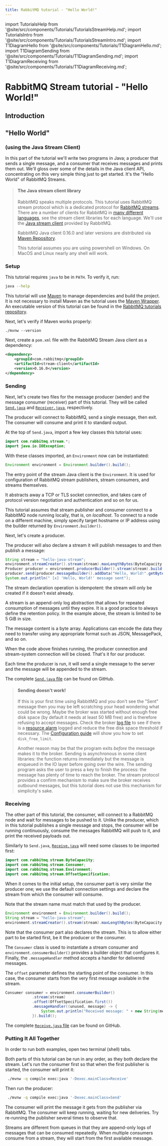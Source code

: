 ```yaml
---
title: RabbitMQ tutorial - "Hello World!"
---
```


<!--
Copyright (c) 2005-2025 Broadcom. All Rights Reserved. The term "Broadcom" refers to Broadcom Inc. and/or its subsidiaries.

All rights reserved. This program and the accompanying materials
are made available under the terms of the under the Apache License,
Version 2.0 (the "License”); you may not use this file except in compliance
with the License. You may obtain a copy of the License at

https://www.apache.org/licenses/LICENSE-2.0

Unless required by applicable law or agreed to in writing, software
distributed under the License is distributed on an "AS IS" BASIS,
WITHOUT WARRANTIES OR CONDITIONS OF ANY KIND, either express or implied.
See the License for the specific language governing permissions and
limitations under the License.
-->

import TutorialsHelp from '@site/src/components/Tutorials/TutorialsStreamHelp.md';
import TutorialsIntro from '@site/src/components/Tutorials/TutorialsStreamIntro.md';
import T1DiagramHello from '@site/src/components/Tutorials/T1DiagramHello.md';
import T1DiagramSending from '@site/src/components/Tutorials/T1DiagramSending.md';
import T1DiagramReceiving from '@site/src/components/Tutorials/T1DiagramReceiving.md';

# RabbitMQ Stream tutorial - "Hello World!"

## Introduction

<TutorialsHelp/>
<TutorialsIntro/>

## "Hello World"

### (using the Java Stream Client)

In this part of the tutorial we'll write two programs in Java; a
producer that sends a single message, and a consumer that receives
messages and prints them out. We'll gloss over some of the details in
the Java client API, concentrating on this very simple thing just to get
started. It's the "Hello World" of RabbitMQ Streams.


> #### The Java stream client library
>
> RabbitMQ speaks multiple protocols. This tutorial uses RabbitMQ stream protocol which is a dedicated
> protocol for [RabbitMQ streams](/docs/streams). There are a number of clients
> for RabbitMQ in [many different
> languages](/client-libraries/devtools), see the stream client libraries for each language.
> We'll use the [Java stream client](https://github.com/rabbitmq/rabbitmq-stream-java-client) provided by RabbitMQ.
>
> RabbitMQ Java client 0.16.0 and later versions are distributed
> via [Maven Repository](https://mvnrepository.com/artifact/com.rabbitmq/stream-client).
>
> This tutorial assumes you are using powershell on Windows. On MacOS and Linux nearly
> any shell will work.

### Setup

This tutorial requires `java` to be in `PATH`. To verify it, run:

``` bash
java --help
```

This tutorial will use [Maven](https://maven.apache.org/) to manage dependencies and build the project.
It is not necessary to install Maven as the tutorial uses the [Maven Wrapper](https://maven.apache.org/wrapper/).
An executable version of this tutorial can be found in the [RabbitMQ tutorials repository](https://github.com/rabbitmq/rabbitmq-tutorials/blob/main/java-stream-mvn/).

Next, let's verify if Maven works properly:

``` shell
./mvnw --version
```

Next, create a `pom.xml` file with the RabbitMQ Stream Java client as a dependency:

```xml
<dependency>
    <groupId>com.rabbitmq</groupId>
    <artifactId>stream-client</artifactId>
    <version>0.16.0</version>
</dependency>
```

### Sending

Next, let's create two files for the message producer (sender) and the message consumer (receiver) part of this tutorial.
They will be called  [`Send.java`](https://github.com/rabbitmq/rabbitmq-tutorials/blob/main/java-stream-mvn/src/main/java/Send.java) and
[`Receiver.java`](https://github.com/rabbitmq/rabbitmq-tutorials/blob/main/java-stream-mvn/src/main/java/Receiver.java), respectively.

The producer will connect to RabbitMQ, send a single message, then exit. The consumer will consume and print it
to standard output.

At the top of `Send.java`, import a few key classes this tutorial uses:

```java
import com.rabbitmq.stream.*;
import java.io.IOException;
```

With these classes imported, an `Environment` now can be instantiated:

```java
Environment environment = Environment.builder().build();
```

The entry point of the stream Java client is the `Environment`.
It is used for configuration of RabbitMQ stream publishers, stream consumers,
and streams themselves.

It abstracts away a TCP or TLS socket connection, and takes care of
protocol version negotiation and authentication and so on for us.

This tutorial assumes that stream publisher and consumer connect to
a RabbitMQ node running locally, that is, on _localhost_. To connect to a node on a different
machine, simply specify target hostname or IP address using the builder
returned by `Environment.builder()`.

Next, let's create a producer.

The producer will also declare a stream it will publish messages to and then publish a message:

```java
String stream = "hello-java-stream";
environment.streamCreator().stream(stream).maxLengthBytes(ByteCapacity.GB(5)).create();
Producer producer = environment.producerBuilder().stream(stream).build();
producer.send(producer.messageBuilder().addData("Hello, World!".getBytes()).build(), null);
System.out.println(" [x] 'Hello, World!' message sent");
```

The stream declaration operation is idempotent: the stream will only be created if it doesn't exist already.

A stream is an append-only log abstraction that allows for repeated consumption of messages until they expire.
It is a good practice to always define the retention policy. In the example above,
the stream is limited to be 5 GiB in size.

The message content is a byte array. Applications can encode the data they need to transfer using any
appropriate format such as JSON, MessagePack, and so on.

When the code above finishes running, the producer connection and stream-system
connection will be closed. That's it for our producer.

Each time the producer is run, it will send a single message to the server and the message will be
appended to the stream.

The complete [`Send.java` file](https://github.com/rabbitmq/rabbitmq-tutorials/blob/main/java-stream-mvn/src/main/java/Send.java) can
be found on GitHub.

> #### Sending doesn't work!
>
> If this is your first time using RabbitMQ and you don't see the "Sent"
> message then you may be left scratching your head wondering what could
> be wrong. Maybe the broker was started without enough free disk space
> (by default it needs at least 50 MB free) and is therefore refusing to
> accept messages. Check the broker [log file](/docs/logging/) to see if there
> is a [resource alarm](/docs/alarms) logged and reduce the
> free disk space threshold if necessary.
> The [Configuration guide](/docs/configure#config-items)
> will show you how to set <code>disk_free_limit</code>.
>
> Another reason may be that the program exits _before_ the message makes it to the broker.
> Sending is asynchronous in some client libraries: the function returns immediately but the message is enqueued in the IO layer before going over the wire.
> The sending program asks the user to press a key to finish the process: the message has plenty of time to reach the broker.
> The stream protocol provides a confirm mechanism to make sure the broker receives outbound messages, but this tutorial does not use this mechanism for simplicity's sake.

### Receiving

The other part of this tutorial, the consumer, will connect to a RabbitMQ node and
wait for messages to be pushed to it. Unlike the producer, which in this tutorial publishes a single message and stops,
the consumer will be running continuously, consume the messages RabbitMQ will push to it, and print the received payloads out.

Similarly to `Send.java`, [`Receive.java`](https://github.com/rabbitmq/rabbitmq-tutorials/blob/main/java-stream-mvn/src/main/java/Receive.java)
will need some classes to be imported first:

```java
import com.rabbitmq.stream.ByteCapacity;
import com.rabbitmq.stream.Consumer;
import com.rabbitmq.stream.Environment;
import com.rabbitmq.stream.OffsetSpecification;
```

When it comes to the initial setup, the consumer part
is very similar the producer one; we use the default connection
settings and declare the stream from which the consumer will consume.

Note that the stream name must match that used by the producer.

```java
Environment environment = Environment.builder().build();
String stream = "hello-java-stream";
environment.streamCreator().stream(stream).maxLengthBytes(ByteCapacity.GB(5)).create();
```

Note that the consumer part also declares the stream. This is to allow either part to be started
first, be it the producer or the consumer.

The `Consumer` class is used to instantiate a stream consumer and `environment.consumerBuilder()`
provides a builder object that configures it.
Finally, the `.messageHandler` method accepts a handler for delivered messages.

The `offset` parameter defines the starting point of the consumer.
In this case, the consumer starts from the very first message available in the stream.

```java
Consumer consumer = environment.consumerBuilder()
            .stream(stream)
            .offset(OffsetSpecification.first())
            .messageHandler((unused, message) -> {
                System.out.println("Received message: " + new String(message.getBodyAsBinary()));
            }).build();
```

The complete [`Receive.java` file](https://github.com/rabbitmq/rabbitmq-tutorials/blob/main/java-stream-mvn/src/main/java/Receive.java)
can be found on GitHub.

### Putting It All Together

In order to run both examples, open two terminal (shell) tabs.

Both parts of this tutorial can be run in any order, as they both declare the stream.
Let's run the consumer first so that when the first publisher is started, the consumer
will print it:

``` bash
 ./mvnw -q compile exec:java '-Dexec.mainClass=Receive'
```

Then run the producer:

``` bash
 ./mvnw -q compile exec:java '-Dexec.mainClass=Send'
```

The consumer will print the message it gets from the publisher via
RabbitMQ. The consumer will keep running, waiting for new deliveries. Try re-running
the publisher several times to observe that.

Streams are different from queues in that they are append-only logs of messages
that can be consumed repeatedly.
When multiple consumers consume from a stream, they will start from the first available message.
